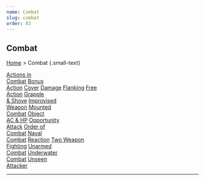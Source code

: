 ```yaml
---
name: Combat
slug: combat
order: 03
---
```

## Combat
[Home](dm-operations-center) > Combat {.small-text}

<div class="menu-container">
    <a href="actions-in-combat">Actions in<br/> Combat</a>
    <a href="bonus-action">Bonus<br/> Action</a>
    <a href="cover">Cover</a>
    <a href="damage">Damage</a>
    <a href="flanking">Flanking</a>
    <a href="free-action">Free<br/> Action</a>
    <a href="grapple-and-shove">Grapple<br/> & Shove</a>
    <a href="improvised-weapon">Improvised<br/> Weapon</a>
    <a href="mounted-combat">Mounted<br/> Combat</a>
    <a href="object-ac-and-hp">Object<br/> AC & HP</a>
    <a href="opportunity-attack">Opportunity<br/> Attack</a>
    <a href="order-of-combat">Order of<br/> Combat</a>
    <a href="naval-combat">Naval<br/> Combat</a>
    <a href="reaction">Reaction</a>
    <a href="two-weapon-fighting">Two Weapon<br/> Fighting</a>
    <a href="unarmed-combat">Unarmed<br/> Combat</a>
    <a href="underwater-combat">Underwater<br/> Combat</a>
    <a href="unseen-attacker-and-target">Unseen<br/> Attacker</a>
</div>
<hr/>

